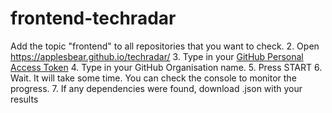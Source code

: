 # frontend-techradar
Add the topic "frontend" to all repositories that you want to check.
2. Open https://applesbear.github.io/techradar/
3. Type in your [GitHub Personal Access Token](https://github.com/settings/tokens)
4. Type in your GitHub Organisation name.
5. Press START
6. Wait. It will take some time. You can check the console to monitor the progress.
7. If any dependencies were found, download .json with your results
